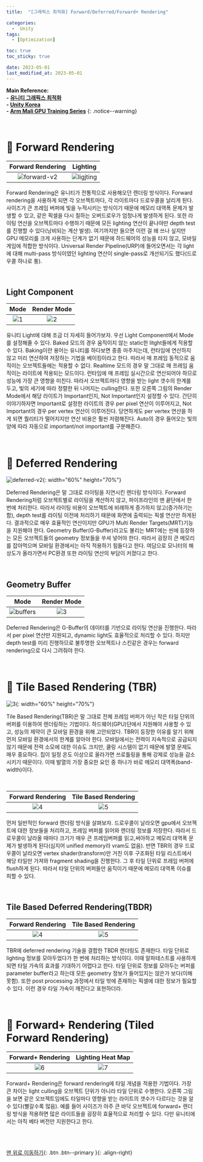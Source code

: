 ```yaml
---
title:  "[그래픽스 최적화] Forward/Deferred/Forward+ Rendering" 

categories:
  -  Unity
tags:
  - [Optimization]

toc: true
toc_sticky: true

date: 2023-05-01
last_modified_at: 2023-05-01
---
```



**Main Reference: <br>- [유니티 그래픽스 최적화](https://product.kyobobook.co.kr/detail/S000001888125)<br>- [Unity Korea](https://www.youtube.com/watch?v=anz5bHVbeEY)<br>- [Arm Mali GPU Training Series](https://www.youtube.com/watch?v=n9SOfC4Haj4)**
{: .notice--warning}

<br>

# 🐳 Forward Rendering

| Forward Rendering | Lighting |
|:-:|:-:|
|![forward-v2](https://user-images.githubusercontent.com/96368476/235354147-ca16a15d-aef3-44a6-931c-888708b5ca1b.png)|![ligjting](https://user-images.githubusercontent.com/96368476/235354488-6a72388a-bf71-4c11-ba20-5875788902f9.gif)|  

Forward Rendering은 유니티가 전통적으로 사용해오던 렌더링 방식이다. Forward rendering을 사용하게 되면 각 오브젝트마다, 각 라이트마다 드로우콜을 날리게 된다. 사이즈가 큰 프레임 버퍼에 빛을 누적시키는 방식이기 때문에 메모리 대역폭 문제가 발생할 수 있고, 같은 픽셀을 다시 칠하는 오버드로우가 엄청나게 발생하게 된다. 또한 라이팅 연산을 오브젝트마다 수행하기 때문에 모든 lighting 연산이 끝나야만  depth test를 진행할 수 있다(낭비되는 계산 발생). 여기까지만 들으면 이런 걸 왜 쓰나 싶지만 GPU 메모리를 크게 사용하는 단계가 없기 때문에 하드웨어의 성능을 타지 않고, 모바일 게임에 적합한 방식이다. Universal Render Pipeline(URP)에 들어오면서는 각 light에 대해 multi-pass 방식이였던 lighting 연산이 single-pass로 개선되기도 했다(드로우콜 하나로 퉁).

<br>

## Light Component

| Mode | Render Mode |
|:-:|:-:|
|![1](https://user-images.githubusercontent.com/96368476/235356592-a6105fb6-9374-42b6-82ea-22e8ea5e03d6.png)|![2](https://user-images.githubusercontent.com/96368476/235356593-490795a9-7e25-4b9d-87f4-195c5fbbca95.png)|  

유니티 Light에 대해 조금 더 자세히 들어가보자. 우선 Light Component에서 Mode를 설정해줄 수 있다. Baked 모드의 경우 움직이지 않는 static한 litght들에게 적용할 수 있다. Baking이란 용어는 유니티를 하다보면 종종 마주치는데, 런타임에 연산하지 않고 미리 연산하여 저장하는 기법을 베이킹이라고 한다. 따라서 매 프레임 동적으로 움직이는 오브젝트들에는 적용할 수 없다. Realtime 모드의 경우 말 그대로 매 프레임 움직이는 라이트에 적용되는 모드이다. 런타임에 매 프레임 실시간으로 연산되어야 하므로 성능에 가장 큰 영향을 미친다. 따라서 오브젝트마다 영향을 받는 light 갯수의 한계를 두고, 빛의 세기에 따라 정렬한 뒤 나머지는 culling한다. 또한 오른쪽 그림의 Render Mode에서 해당 라이트가 Important인지, Not Important인지 설정할 수 있다. 간단히 이야기하자면 Important로 설정한 라이트의 경우 per pixel 연산이 이루어지고, Not Important의 경우 per vertex 연산이 이루어진다. 당연하게도 per vertex 연산을 하게 되면 퀄리티가 떨어지지만 연산 비용은 훨씬 저렴해진다. Auto의 경우 들어오는 빛의 양에 따라 자동으로 important/not important를 구분해준다.



<br>



# 🐳 Deferred Rendering

![deferred-v2](https://user-images.githubusercontent.com/96368476/235361924-dd72ad46-1a94-4bf2-ac72-a18afe7a3239.png){: width="60%" height="70%"}

Deferred Rendering은 말 그대로 라이팅을 지연시킨 렌더링 방식이다. Forward Rendering처럼 오브젝트별로 라이팅을 계산하지 않고, 파이프라인의 맨 끝단에서 한 번에 처리한다. 따라서 라이팅 비용이 오브젝트에 비례하게 증가하지 않고(증가하기는 함), depth test를 라이팅 이전에 처리하기 때문에 화면에 출력되는 픽셀 연산만 하게된다. 결과적으로 매우 효율적인 연산이지만 GPU가 Multi Render Targets(MRT)기능을 지원해야 한다. Geometry Buffer(G-Buffer)라고도 불리는 MRT에는 씬에 등장하는 모든 오브젝트들의 geometry 정보들을 쑤셔 넣어야 한다. 따라서 굉장히 큰 메모리를 잡아먹으며 모바일 환경에서는 아직 적용하기 힘들다고 한다. 여담으로 모니터의 해상도가 올라가면서 PC환경 또한 라이팅 연산의 부담이 커졌다고 한다.

<br>

## Geometry Buffer

| Mode | Render Mode |
|:-:|:-:|
|![buffers](https://user-images.githubusercontent.com/96368476/235361926-4bae2b73-089b-4d95-b896-2b981b848cb8.png)|![3](https://user-images.githubusercontent.com/96368476/235363585-423bbf31-031e-4ee3-afe3-a851a484da6b.png)|  

Deferred Rendering은 G-Buffer의 데이터를 기반으로 라이팅 연산을 진행한다. 따라서 per pixel 연산만 지원되고, dynamic light도 효율적으로 처리할 수 있다. 하지만 depth test를 미리 진행하므로 불투명한 오브젝트나 스킨같은 경우는 forward rendering으로 다시 그려줘야 한다.



<br>



# 🐳 Tile Based Rendering (TBR)

![3](https://user-images.githubusercontent.com/96368476/235467354-722d2ce2-0e71-4b10-93cb-d8f95c604956.jpeg){: width="60%" height="70%"}

Tile Based Rendering(TBR)은 말 그대로 전체 프레임 버퍼가 아닌 작은 타일 단위의 버퍼를 이용하여 렌더링하는 기법이다. 하드웨어(GPU)단에서 지원해야 사용할 수 있고, 성능의 제약이 큰 모바일 환경을 위해 고안되었다. TBR이 등장한 이유를 알기 위해 먼저 모바일 환경에서의 한계를 알아야 한다. 모바일에서는 전력이 지속적으로 공급되지 않기 때문에 전력 소모에 대한 이슈도 크지만, 쿨링 시스템이 없기 때문에 발열 문제도 매우 중요하다. 칩이 일정 온도 이상으로 올라가면 쓰로틀링을 통해 강제로 성능을 감소시키기 때문이다. 이때 발열의 가장 중요한 요인 중 하나가 바로 메모리 대역폭(band-width)이다.


<br>

| Forward Rendering | Tile Based Rendering |
|:-:|:-:|
|![4](https://user-images.githubusercontent.com/96368476/235467347-e691a9a7-8e0f-4975-96c4-8914001aad1a.jpeg)|![5](https://user-images.githubusercontent.com/96368476/235467352-3ba9e23b-2018-490b-b19a-c81aa4040169.jpeg)| 

먼저 일반적인 forward 렌더링 방식을 살펴보자. 드로우콜이 날라오면 gpu에서 오브젝트에 대한 정보들을 처리하고, 프레임 버퍼를 읽어와 렌더링 정보를 저장한다. 따라서 드로우콜이 날라올 때마다 크기가 매우 큰 프레임버퍼를 읽고,써야하고 메모리 대역폭 문제가 발생하게 된다(심지어 unified memory라 vram도 없음). 반면 TBR의 경우 드로우콜이 날라오면 vertex shader(transform)만 거친 이후 구조화된 타일 리스트에서 해당 타일만 가져와 fragment shading을 진행한다. 그 후 타일 단위로 프레임 버퍼에 flush하게 된다. 따라서 타일 단위의 버퍼들만 움직이기 때문에 메모리 대역폭 이슈를 피할 수 있다.


<br>


## Tile Based Deferred Rendering(TBDR)

| Forward Rendering | Tile Based Rendering |
|:-:|:-:|
|![4](https://user-images.githubusercontent.com/96368476/235467347-e691a9a7-8e0f-4975-96c4-8914001aad1a.jpeg)|![5](https://user-images.githubusercontent.com/96368476/235467352-3ba9e23b-2018-490b-b19a-c81aa4040169.jpeg)| 

TBR에 deferred rendering 기술을 결합한 TBDR 렌더링도 존재한다. 타일 단위로 lighting 정보를 모아두었다가 한 번에 처리하는 방식이다. 이때 알파테스트를 사용하게 되면 타일 가속의 효과를 기대하기 어렵다고 한다. 타일 단위로 정보를 모아두는 버퍼를 parameter buffer라고 하는데 모든 geometry 정보가 들어있지는 않은가 보다(이해 못함). 또한 post processing 과정에서 타일 밖에 존재하는 픽셀에 대한 정보가 필요할 수 있다. 이런 경우 타일 가속이 깨진다고 표현하더라.


<br>



# 🐳 Forward+ Rendering (Tiled Forward Rendering)

| Forward+ Rendering | Lighting Heat Map |
|:-:|:-:|
|![6](https://user-images.githubusercontent.com/96368476/235480036-39d21555-7b3f-4376-9f70-05855074bba8.png)|![7](https://user-images.githubusercontent.com/96368476/235480058-c9e30c57-8e34-4358-993e-5fa492d6a914.png)| 

Forward+ Rendering은 forward rendering에 타일 개념을 적용한 기법이다. 가장 큰 차이는 light culling을 오브젝트 단위가 아니라 타일 단위로 수행한다. 오른쪽 그림을 보면 같은 오브젝트임에도 타일마다 영향을 받는 라이트의 갯수가 다르다는 것을 알 수 있다(빨갈수록 많음). 예를 들어 사이즈가 아주 큰 바닥 오브젝트에 forward+ 렌더링 방식을 적용하면 많은 라이트들을 굉장히 효율적으로 처리할 수 있다. 다만 유니티에서는 아직 베타 버전만 지원한다고 한다.





<br>
<br>


[맨 위로 이동하기](#){: .btn .btn--primary }{: .align-right}